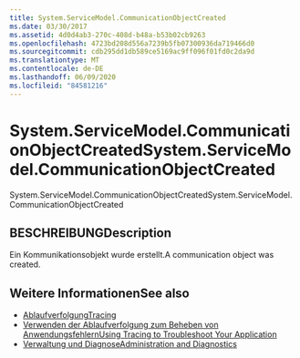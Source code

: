 ```yaml
---
title: System.ServiceModel.CommunicationObjectCreated
ms.date: 03/30/2017
ms.assetid: 4d0d4ab3-270c-408d-b48a-b53b02cb9263
ms.openlocfilehash: 4723bd208d556a7239b5fb07300936da719466d0
ms.sourcegitcommit: cdb295dd1db589ce5169ac9ff096f01fd0c2da9d
ms.translationtype: MT
ms.contentlocale: de-DE
ms.lasthandoff: 06/09/2020
ms.locfileid: "84581216"
---
```

# <a name="systemservicemodelcommunicationobjectcreated"></a><span data-ttu-id="d0b1d-102">System.ServiceModel.CommunicationObjectCreated</span><span class="sxs-lookup"><span data-stu-id="d0b1d-102">System.ServiceModel.CommunicationObjectCreated</span></span>
<span data-ttu-id="d0b1d-103">System.ServiceModel.CommunicationObjectCreated</span><span class="sxs-lookup"><span data-stu-id="d0b1d-103">System.ServiceModel.CommunicationObjectCreated</span></span>  
  
## <a name="description"></a><span data-ttu-id="d0b1d-104">BESCHREIBUNG</span><span class="sxs-lookup"><span data-stu-id="d0b1d-104">Description</span></span>  
 <span data-ttu-id="d0b1d-105">Ein Kommunikationsobjekt wurde erstellt.</span><span class="sxs-lookup"><span data-stu-id="d0b1d-105">A communication object was created.</span></span>  
  
## <a name="see-also"></a><span data-ttu-id="d0b1d-106">Weitere Informationen</span><span class="sxs-lookup"><span data-stu-id="d0b1d-106">See also</span></span>

- [<span data-ttu-id="d0b1d-107">Ablaufverfolgung</span><span class="sxs-lookup"><span data-stu-id="d0b1d-107">Tracing</span></span>](index.md)
- [<span data-ttu-id="d0b1d-108">Verwenden der Ablaufverfolgung zum Beheben von Anwendungsfehlern</span><span class="sxs-lookup"><span data-stu-id="d0b1d-108">Using Tracing to Troubleshoot Your Application</span></span>](using-tracing-to-troubleshoot-your-application.md)
- [<span data-ttu-id="d0b1d-109">Verwaltung und Diagnose</span><span class="sxs-lookup"><span data-stu-id="d0b1d-109">Administration and Diagnostics</span></span>](../index.md)
